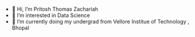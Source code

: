 - 👋 Hi, I’m Pritosh Thomas Zachariah
- 👀 I’m interested in Data Science
- 🌱 I’m currently doing my undergrad from Vellore Institue of Technology , Bhopal


<!---
Pritosh4/Pritosh4 is a ✨ special ✨ repository because its `README.md` (this file) appears on your GitHub profile.
You can click the Preview link to take a look at your changes.
--->
